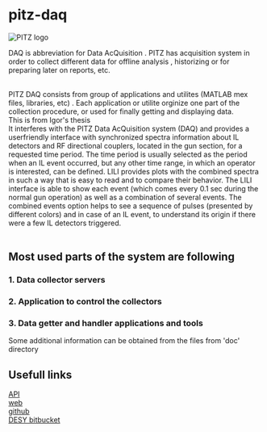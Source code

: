 # pitz-daq

![PITZ logo](https://davitkalantaryan.github.io/pitz-daq/docs/images/pitz_logo.png)


DAQ is abbreviation for Data AcQuisition
. PITZ has acquisition system in order to collect different data for offline analysis
, historizing or for preparing later on reports, etc.

<br />
PITZ DAQ consists from group of applications and utilites (MATLAB mex files, libraries, etc)
. Each application or utilite orginize one part of the collection procedure, or used for finally getting and displaying data.

<br />
This is from Igor's thesis <br />
It interferes with the PITZ Data AcQuisition system (DAQ) and provides a userfriendly
interface with synchronized spectra information about IL detectors and RF
directional couplers, located in the gun section, for a requested time period. The time
period is usually selected as the period when an IL event occurred, but any other time
range, in which an operator is interested, can be defined. LILI provides plots with the
combined spectra in such a way that is easy to read and to compare their behavior.
The LILI interface is able to show each event (which comes every 0.1 sec during the
normal gun operation) as well as a combination of several events. The combined events
option helps to see a sequence of pulses (presented by different colors) and in case of
an IL event, to understand its origin if there were a few IL detectors triggered.  <br />

<br />

## Most used parts of the system are following
### 1. Data collector servers
### 2. Application to control the collectors
### 3. Data getter and handler applications and tools

Some additional information can be obtained from the files from 'doc' directory   <br />

## Usefull links
[API](https://davitkalantaryan.github.io/pitz-daq/docs/doxy/html/index.html)  
[web](https://davitkalantaryan.github.io/pitz-daq/index.html)   <br />
[github](https://github.com/davitkalantaryan/pitz-daq)		<br />
[DESY bitbucket](https://github.com/davitkalantaryan/pitz-daq)	<br />


